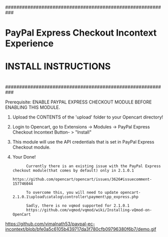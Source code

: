 ###########################################################
#         PayPal Express Checkout Incontext Experience    #
#         INSTALL INSTRUCTIONS     	                      #
#   							                                        #
#        								                                  #
###########################################################

Prerequisite: ENABLE PAYPAL EXPRESS CHECKOUT MODULE BEFORE ENABLING THIS MODULE.

1. Upload the CONTENTS of the 'upload' folder to your Opencart directory!

2. Login to Opencart, go to Extensions -> Modules -> PayPal Express Checkout Incontext Button- > "Install"

3. This module will use the API credentials that is set in PayPal Express Checkout module.

4. Your Done! 
             
             
             Currently there is an existing issue with the PayPal Express checkout module(that comes by default) only in 2.1.0.1
             https://github.com/opencart/opencart/issues/3626#issuecomment-157746044
             
             To overcome this, you will need to update opencart-2.1.0.1\upload\catalog\controller\payment\pp_express.php
             
             Sadly, there is no vqmod supported for 2.1.0.1
             https://github.com/vqmod/vqmod/wiki/Installing-vQmod-on-OpenCart

https://github.com/vimalnath53/paypal-ec-incontext/blob/bfe0a5c6105b439717da3f780cfb09796380f6b7/demo.gif

